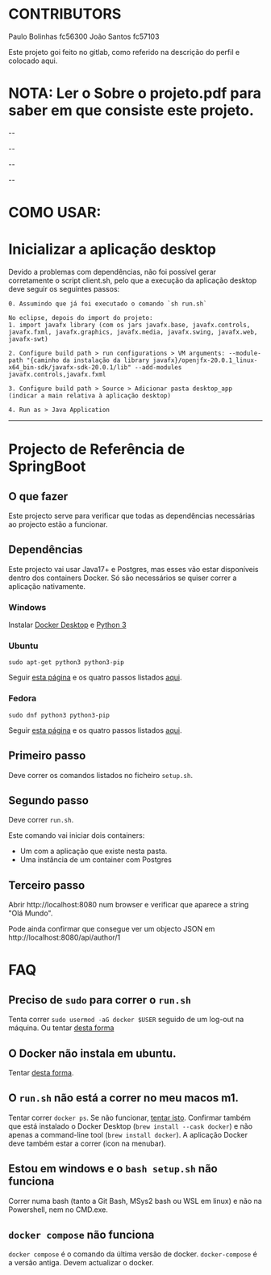 # CONTRIBUTORS

Paulo Bolinhas fc56300
João Santos fc57103

Este projeto goi feito no gitlab, como referido na descrição do perfil e colocado aqui.

# NOTA: Ler o Sobre o projeto.pdf para saber em que consiste este projeto.

--

-- 

--

--

# COMO USAR:

# Inicializar a aplicação desktop

Devido a problemas com dependências, não foi possível gerar corretamente o script client.sh, pelo que a execução da aplicação desktop deve seguir 
os seguintes passos:

    0. Assumindo que já foi executado o comando `sh run.sh`
    
    No eclipse, depois do import do projeto:
    1. import javafx library (com os jars javafx.base, javafx.controls, javafx.fxml, javafx.graphics, javafx.media, javafx.swing, javafx.web,       javafx-swt)

    2. Configure build path > run configurations > VM arguments: --module-path "{caminho da instalação da library javafx}/openjfx-20.0.1_linux-x64_bin-sdk/javafx-sdk-20.0.1/lib" --add-modules javafx.controls,javafx.fxml

    3. Configure build path > Source > Adicionar pasta desktop_app (indicar a main relativa à aplicação desktop)

    4. Run as > Java Application
-----
# Projecto de Referência de SpringBoot

## O que fazer

Este projecto serve para verificar que todas as dependências necessárias ao projecto estão a funcionar.

## Dependências

Este projecto vai usar Java17+ e Postgres, mas esses vão estar disponíveis dentro dos containers Docker. Só são necessários se quiser correr a aplicação nativamente.

### Windows

Instalar [Docker Desktop](https://docs.docker.com/desktop/install/windows-install/) e [Python 3](https://www.python.org/ftp/python/3.11.2/python-3.11.2-amd64.exe)

### Ubuntu

```
sudo apt-get python3 python3-pip
```

Seguir [esta página](https://docs.docker.com/engine/install/ubuntu/) e os quatro passos listados [aqui](https://docs.docker.com/engine/install/linux-postinstall/#manage-docker-as-a-non-root-user).

### Fedora

```
sudo dnf python3 python3-pip
```

Seguir [esta página](https://docs.docker.com/engine/install/fedora/) e os quatro passos listados [aqui](https://docs.docker.com/engine/install/linux-postinstall/#manage-docker-as-a-non-root-user).


## Primeiro passo

Deve correr os comandos listados no ficheiro `setup.sh`.

## Segundo passo

Deve correr `run.sh`.

Este comando vai iniciar dois containers:

* Um com a aplicação que existe nesta pasta.
* Uma instância de um container com Postgres

## Terceiro passo

Abrir http://localhost:8080 num browser e verificar que aparece a string "Olá Mundo".

Pode ainda confirmar que consegue ver um objecto JSON em http://localhost:8080/api/author/1


# FAQ

## Preciso de `sudo` para correr o `run.sh`
Tenta correr `sudo usermod -aG docker $USER` seguido de um log-out na máquina.
Ou tentar [desta forma](https://www.digitalocean.com/community/questions/how-to-fix-docker-got-permission-denied-while-trying-to-connect-to-the-docker-daemon-socket)

## O Docker não instala em ubuntu.

Tentar [desta forma](https://askubuntu.com/a/1411717).

## O `run.sh` não está a correr no meu macos m1.

Tentar correr `docker ps`. Se não funcionar, [tentar isto](https://stackoverflow.com/a/68202428/28516).
Confirmar também que está instalado o Docker Desktop (`brew install --cask docker`) e não apenas a command-line tool (`brew install docker`). A aplicação Docker deve também estar a correr (icon na menubar).


## Estou em windows e o `bash setup.sh` não funciona

Correr numa bash (tanto a Git Bash, MSys2 bash ou WSL em linux) e não na Powershell, nem no CMD.exe.

## `docker compose` não funciona

`docker compose` é o comando da última versão de docker. `docker-compose` é a versão antiga. Devem actualizar o docker.
